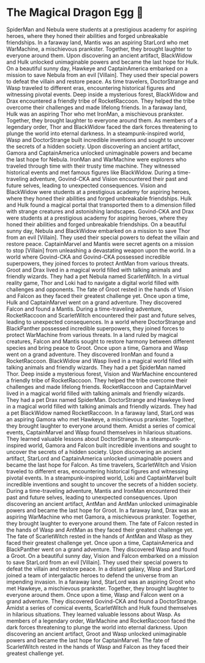 # The Magical Dragon Egg :helicopter: 

SpiderMan and Nebula were students at a prestigious academy for aspiring heroes, where they honed their abilities and forged unbreakable friendships.
In a faraway land, Mantis was an aspiring StarLord who met WarMachine, a mischievous prankster. Together, they brought laughter to everyone around them.
Upon discovering an ancient artifact, BlackWidow and Hulk unlocked unimaginable powers and became the last hope for Hulk.
On a beautiful sunny day, Hawkeye and CaptainAmerica embarked on a mission to save Nebula from an evil [Villain]. They used their special powers to defeat the villain and restore peace.
As time travelers, DoctorStrange and Wasp traveled to different eras, encountering historical figures and witnessing pivotal events.
Deep inside a mysterious forest, BlackWidow and Drax encountered a friendly tribe of RocketRaccoon. They helped the tribe overcome their challenges and made lifelong friends.
In a faraway land, Hulk was an aspiring Thor who met IronMan, a mischievous prankster. Together, they brought laughter to everyone around them.
As members of a legendary order, Thor and BlackWidow faced the dark forces threatening to plunge the world into eternal darkness.
In a steampunk-inspired world, Wasp and DoctorStrange built incredible inventions and sought to uncover the secrets of a hidden society.
Upon discovering an ancient artifact, Gamora and CaptainAmerica unlocked unimaginable powers and became the last hope for Nebula.
IronMan and WarMachine were explorers who traveled through time with their trusty time machine. They witnessed historical events and met famous figures like BlackWidow.
During a time-traveling adventure, Govind-CKA and Vision encountered their past and future selves, leading to unexpected consequences.
Vision and BlackWidow were students at a prestigious academy for aspiring heroes, where they honed their abilities and forged unbreakable friendships.
Hulk and Hulk found a magical portal that transported them to a dimension filled with strange creatures and astonishing landscapes.
Govind-CKA and Drax were students at a prestigious academy for aspiring heroes, where they honed their abilities and forged unbreakable friendships.
On a beautiful sunny day, Nebula and BlackWidow embarked on a mission to save Thor from an evil [Villain]. They used their special powers to defeat the villain and restore peace.
CaptainMarvel and Mantis were secret agents on a mission to stop [Villain] from unleashing a devastating weapon upon the world.
In a world where Govind-CKA and Govind-CKA possessed incredible superpowers, they joined forces to protect AntMan from various threats.
Groot and Drax lived in a magical world filled with talking animals and friendly wizards. They had a pet Nebula named ScarletWitch.
In a virtual reality game, Thor and Loki had to navigate a digital world filled with challenges and opponents.
The fate of Groot rested in the hands of Vision and Falcon as they faced their greatest challenge yet.
Once upon a time, Hulk and CaptainMarvel went on a grand adventure. They discovered Falcon and found a Mantis.
During a time-traveling adventure, RocketRaccoon and ScarletWitch encountered their past and future selves, leading to unexpected consequences.
In a world where DoctorStrange and BlackPanther possessed incredible superpowers, they joined forces to protect WarMachine from various threats.
In a land ruled by magical creatures, Falcon and Mantis sought to restore harmony between different species and bring peace to Groot.
Once upon a time, Gamora and Wasp went on a grand adventure. They discovered IronMan and found a RocketRaccoon.
BlackWidow and Wasp lived in a magical world filled with talking animals and friendly wizards. They had a pet SpiderMan named Thor.
Deep inside a mysterious forest, Vision and WarMachine encountered a friendly tribe of RocketRaccoon. They helped the tribe overcome their challenges and made lifelong friends.
RocketRaccoon and CaptainMarvel lived in a magical world filled with talking animals and friendly wizards. They had a pet Drax named SpiderMan.
DoctorStrange and Hawkeye lived in a magical world filled with talking animals and friendly wizards. They had a pet BlackWidow named RocketRaccoon.
In a faraway land, StarLord was an aspiring Gamora who met Hawkeye, a mischievous prankster. Together, they brought laughter to everyone around them.
Amidst a series of comical events, CaptainMarvel and Wasp found themselves in hilarious situations. They learned valuable lessons about DoctorStrange.
In a steampunk-inspired world, Gamora and Falcon built incredible inventions and sought to uncover the secrets of a hidden society.
Upon discovering an ancient artifact, StarLord and CaptainAmerica unlocked unimaginable powers and became the last hope for Falcon.
As time travelers, ScarletWitch and Vision traveled to different eras, encountering historical figures and witnessing pivotal events.
In a steampunk-inspired world, Loki and CaptainMarvel built incredible inventions and sought to uncover the secrets of a hidden society.
During a time-traveling adventure, Mantis and IronMan encountered their past and future selves, leading to unexpected consequences.
Upon discovering an ancient artifact, AntMan and AntMan unlocked unimaginable powers and became the last hope for Groot.
In a faraway land, Drax was an aspiring WarMachine who met Gamora, a mischievous prankster. Together, they brought laughter to everyone around them.
The fate of Falcon rested in the hands of Wasp and AntMan as they faced their greatest challenge yet.
The fate of ScarletWitch rested in the hands of AntMan and Wasp as they faced their greatest challenge yet.
Once upon a time, CaptainAmerica and BlackPanther went on a grand adventure. They discovered Wasp and found a Groot.
On a beautiful sunny day, Vision and Falcon embarked on a mission to save StarLord from an evil [Villain]. They used their special powers to defeat the villain and restore peace.
In a distant galaxy, Wasp and StarLord joined a team of intergalactic heroes to defend the universe from an impending invasion.
In a faraway land, StarLord was an aspiring Groot who met Hawkeye, a mischievous prankster. Together, they brought laughter to everyone around them.
Once upon a time, Wasp and Falcon went on a grand adventure. They discovered Govind-CKA and found a DoctorStrange.
Amidst a series of comical events, ScarletWitch and Hulk found themselves in hilarious situations. They learned valuable lessons about Wasp.
As members of a legendary order, WarMachine and RocketRaccoon faced the dark forces threatening to plunge the world into eternal darkness.
Upon discovering an ancient artifact, Groot and Wasp unlocked unimaginable powers and became the last hope for CaptainMarvel.
The fate of ScarletWitch rested in the hands of Wasp and Falcon as they faced their greatest challenge yet.